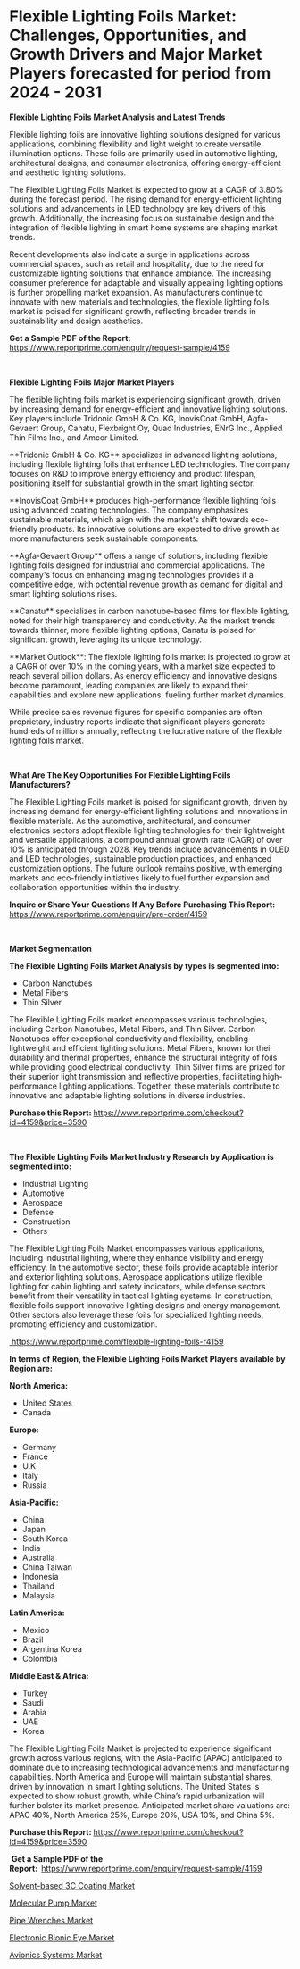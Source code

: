 <p><h1>Flexible Lighting Foils Market: Challenges, Opportunities, and Growth Drivers and Major Market Players forecasted for period from 2024 - 2031</h1></p><p><strong>Flexible Lighting Foils Market Analysis and Latest Trends</strong></p>
<p><p>Flexible lighting foils are innovative lighting solutions designed for various applications, combining flexibility and light weight to create versatile illumination options. These foils are primarily used in automotive lighting, architectural designs, and consumer electronics, offering energy-efficient and aesthetic lighting solutions.</p><p>The Flexible Lighting Foils Market is expected to grow at a CAGR of 3.80% during the forecast period. The rising demand for energy-efficient lighting solutions and advancements in LED technology are key drivers of this growth. Additionally, the increasing focus on sustainable design and the integration of flexible lighting in smart home systems are shaping market trends.</p><p>Recent developments also indicate a surge in applications across commercial spaces, such as retail and hospitality, due to the need for customizable lighting solutions that enhance ambiance. The increasing consumer preference for adaptable and visually appealing lighting options is further propelling market expansion. As manufacturers continue to innovate with new materials and technologies, the flexible lighting foils market is poised for significant growth, reflecting broader trends in sustainability and design aesthetics.</p></p>
<p><strong>Get a Sample PDF of the Report:&nbsp;</strong> <a href="https://www.reportprime.com/enquiry/request-sample/4159">https://www.reportprime.com/enquiry/request-sample/4159</a></p>
<p>&nbsp;</p>
<p><strong>Flexible Lighting Foils Major Market Players</strong></p>
<p><p>The flexible lighting foils market is experiencing significant growth, driven by increasing demand for energy-efficient and innovative lighting solutions. Key players include Tridonic GmbH & Co. KG, InovisCoat GmbH, Agfa-Gevaert Group, Canatu, Flexbright Oy, Quad Industries, ENrG Inc., Applied Thin Films Inc., and Amcor Limited.</p><p>**Tridonic GmbH & Co. KG** specializes in advanced lighting solutions, including flexible lighting foils that enhance LED technologies. The company focuses on R&D to improve energy efficiency and product lifespan, positioning itself for substantial growth in the smart lighting sector.</p><p>**InovisCoat GmbH** produces high-performance flexible lighting foils using advanced coating technologies. The company emphasizes sustainable materials, which align with the market's shift towards eco-friendly products. Its innovative solutions are expected to drive growth as more manufacturers seek sustainable components.</p><p>**Agfa-Gevaert Group** offers a range of solutions, including flexible lighting foils designed for industrial and commercial applications. The company's focus on enhancing imaging technologies provides it a competitive edge, with potential revenue growth as demand for digital and smart lighting solutions rises.</p><p>**Canatu** specializes in carbon nanotube-based films for flexible lighting, noted for their high transparency and conductivity. As the market trends towards thinner, more flexible lighting options, Canatu is poised for significant growth, leveraging its unique technology.</p><p>**Market Outlook**: The flexible lighting foils market is projected to grow at a CAGR of over 10% in the coming years, with a market size expected to reach several billion dollars. As energy efficiency and innovative designs become paramount, leading companies are likely to expand their capabilities and explore new applications, fueling further market dynamics.</p><p>While precise sales revenue figures for specific companies are often proprietary, industry reports indicate that significant players generate hundreds of millions annually, reflecting the lucrative nature of the flexible lighting foils market.</p></p>
<p>&nbsp;</p>
<p><strong>What Are The Key Opportunities For Flexible Lighting Foils Manufacturers?</strong></p>
<p><p>The Flexible Lighting Foils market is poised for significant growth, driven by increasing demand for energy-efficient lighting solutions and innovations in flexible materials. As the automotive, architectural, and consumer electronics sectors adopt flexible lighting technologies for their lightweight and versatile applications, a compound annual growth rate (CAGR) of over 10% is anticipated through 2028. Key trends include advancements in OLED and LED technologies, sustainable production practices, and enhanced customization options. The future outlook remains positive, with emerging markets and eco-friendly initiatives likely to fuel further expansion and collaboration opportunities within the industry.</p></p>
<p><strong>Inquire or Share Your Questions If Any Before Purchasing This Report:</strong> <a href="https://www.reportprime.com/enquiry/pre-order/4159">https://www.reportprime.com/enquiry/pre-order/4159</a></p>
<p>&nbsp;</p>
<p><strong>Market Segmentation</strong></p>
<p><strong>The Flexible Lighting Foils Market Analysis by types is segmented into:</strong></p>
<p><ul><li>Carbon Nanotubes</li><li>Metal Fibers</li><li>Thin Silver</li></ul></p>
<p><p>The Flexible Lighting Foils market encompasses various technologies, including Carbon Nanotubes, Metal Fibers, and Thin Silver. Carbon Nanotubes offer exceptional conductivity and flexibility, enabling lightweight and efficient lighting solutions. Metal Fibers, known for their durability and thermal properties, enhance the structural integrity of foils while providing good electrical conductivity. Thin Silver films are prized for their superior light transmission and reflective properties, facilitating high-performance lighting applications. Together, these materials contribute to innovative and adaptable lighting solutions in diverse industries.</p></p>
<p><strong>Purchase this Report:&nbsp;</strong><a href="https://www.reportprime.com/checkout?id=4159&price=3590">https://www.reportprime.com/checkout?id=4159&price=3590</a></p>
<p>&nbsp;</p>
<p><strong>The Flexible Lighting Foils Market Industry Research by Application is segmented into:</strong></p>
<p><ul><li>Industrial Lighting</li><li>Automotive</li><li>Aerospace</li><li>Defense</li><li>Construction</li><li>Others</li></ul></p>
<p><p>The Flexible Lighting Foils Market encompasses various applications, including industrial lighting, where they enhance visibility and energy efficiency. In the automotive sector, these foils provide adaptable interior and exterior lighting solutions. Aerospace applications utilize flexible lighting for cabin lighting and safety indicators, while defense sectors benefit from their versatility in tactical lighting systems. In construction, flexible foils support innovative lighting designs and energy management. Other sectors also leverage these foils for specialized lighting needs, promoting efficiency and customization.</p></p>
<p><a href="https://www.reportprime.com/flexible-lighting-foils-r4159">&nbsp;https://www.reportprime.com/flexible-lighting-foils-r4159</a></p>
<p><strong>In terms of Region, the Flexible Lighting Foils Market Players available by Region are:</strong></p>
<p>
    <p> <strong> North America: </strong>
        <ul>
            <li>United States</li>
            <li>Canada</li>
        </ul>
        </p> 
    <p> <strong> Europe: </strong>
        <ul>
            <li>Germany</li>
            <li>France</li>
            <li>U.K.</li>
            <li>Italy</li>
            <li>Russia</li>
        </ul>
        </p> 
    <p> <strong> Asia-Pacific: </strong>
        <ul>
            <li>China</li>
            <li>Japan</li>
            <li>South Korea</li>
            <li>India</li>
            <li>Australia</li>
            <li>China Taiwan</li>
            <li>Indonesia</li>
            <li>Thailand</li>
            <li>Malaysia</li>
        </ul>
        </p> 
    <p> <strong> Latin America: </strong>
        <ul>
            <li>Mexico</li>
            <li>Brazil</li>
            <li>Argentina Korea</li>
            <li>Colombia</li>
        </ul>
        </p> 
    <p> <strong> Middle East & Africa: </strong>
        <ul>
            <li>Turkey</li>
            <li>Saudi</li>
            <li>Arabia</li>
            <li>UAE</li>
            <li>Korea</li>
        </ul>
    </p>
    </p>
<p><p>The Flexible Lighting Foils Market is projected to experience significant growth across various regions, with the Asia-Pacific (APAC) anticipated to dominate due to increasing technological advancements and manufacturing capabilities. North America and Europe will maintain substantial shares, driven by innovation in smart lighting solutions. The United States is expected to show robust growth, while China’s rapid urbanization will further bolster its market presence. Anticipated market share valuations are: APAC 40%, North America 25%, Europe 20%, USA 10%, and China 5%.</p></p>
<p><strong>Purchase this Report: </strong><a href="https://www.reportprime.com/checkout?id=4159&price=3590">https://www.reportprime.com/checkout?id=4159&price=3590</a></p>
<p>&nbsp;<strong>Get a Sample PDF of the Report:&nbsp;&nbsp;</strong><a href="https://www.reportprime.com/enquiry/request-sample/4159">https://www.reportprime.com/enquiry/request-sample/4159</a></p>
<p><strong></strong></p>
<p><p><a href="https://issuu.com/reportprime-2/docs/solvent-based-3c-coating-market-siz_2c7e4cd4ec3a6e">Solvent-based 3C Coating Market</a></p><p><a href="https://www.linkedin.com/pulse/global-molecular-pump-market-focus-product-type-turbo-0x2le?trackingId=rEcNSlSPRTeFMRzGurZshg%3D%3D">Molecular Pump Market</a></p><p><a href="https://www.linkedin.com/pulse/global-pipe-wrenches-market-opportunities-forecast-period-from-1enoe?trackingId=ssP6Si5oQ5%2Bu%2FM3NcjtT7A%3D%3D">Pipe Wrenches Market</a></p><p><a href="https://issuu.com/reportprime-2/docs/electronic-bionic-eye-market-size-2_e65c0c46ca513e">Electronic Bionic Eye Market</a></p><p><a href="https://www.linkedin.com/pulse/avionics-systems-market-size-share-analysis-growth-kn5ze?trackingId=4dGcsCFRSASB3xwos8AluA%3D%3D">Avionics Systems Market</a></p></p>